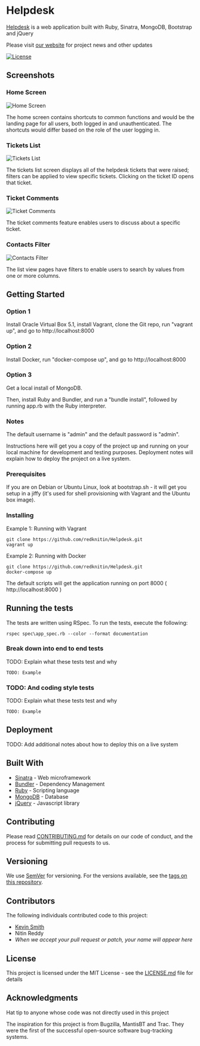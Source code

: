 # Helpdesk

[Helpdesk](https://redknitin.github.io/Helpdesk/) is a web application built with Ruby, Sinatra, MongoDB, Bootstrap and jQuery

Please visit [our website](https://redknitin.github.io/Helpdesk/) for project news and other updates

[![License](https://img.shields.io/badge/license-MIT-green.svg)](https://github.com/redknitin/Helpdesk/blob/master/LICENSE)

## Screenshots

### Home Screen

![Home Screen](https://raw.githubusercontent.com/redknitin/Helpdesk/master/docs/img/scr-home-01.png)

The home screen contains shortcuts to common functions and would be the landing page for all users, both logged in and unauthenticated. The shortcuts would differ based on the role of the user logging in.

### Tickets List

![Tickets List](https://raw.githubusercontent.com/redknitin/Helpdesk/master/docs/img/scr-ticketlist-01.png)

The tickets list screen displays all of the helpdesk tickets that were raised; filters can be applied to view specific tickets. Clicking on the ticket ID opens that ticket.

### Ticket Comments

![Ticket Comments](https://raw.githubusercontent.com/redknitin/Helpdesk/master/docs/img/scr-ticketcomments-01.png)

The ticket comments feature enables users to discuss about a specific ticket.

### Contacts Filter

![Contacts Filter](https://raw.githubusercontent.com/redknitin/Helpdesk/master/docs/img/scr-contactfilter-01.png)

The list view pages have filters to enable users to search by values from one or more columns.


## Getting Started

### Option 1

Install Oracle Virtual Box 5.1, install Vagrant, clone the Git repo, run "vagrant up", and go to http://localhost:8000

### Option 2

Install Docker, run "docker-compose up", and go to http://localhost:8000

### Option 3

Get a local install of MongoDB.

Then, install Ruby and Bundler, and run a "bundle install", followed by running app.rb with the Ruby interpreter.

### Notes

The default username is "admin" and the default password is "admin".

Instructions here will get you a copy of the project up and running on your local machine for development and testing purposes. Deployment notes will explain how to deploy the project on a live system.

### Prerequisites

If you are on Debian or Ubuntu Linux, look at bootstrap.sh - it will get you setup in a jiffy (it's used for shell provisioning with Vagrant and the Ubuntu box image).


### Installing

Example 1: Running with Vagrant

```
git clone https://github.com/redknitin/Helpdesk.git
vagrant up
```

Example 2: Running with Docker

```
git clone https://github.com/redknitin/Helpdesk.git
docker-compose up
```

The default scripts will get the application running on port 8000 ( http://localhost:8000 )

## Running the tests

The tests are written using RSpec. To run the tests, execute the following:

```
rspec spec\app_spec.rb --color --format documentation
```

### Break down into end to end tests

TODO: Explain what these tests test and why

```
TODO: Example
```

### TODO: And coding style tests

TODO: Explain what these tests test and why

```
TODO: Example
```

## Deployment

TODO: Add additional notes about how to deploy this on a live system

## Built With

* [Sinatra](https://github.com/sinatra/sinatra) - Web microframework
* [Bundler](https://bundler.io/) - Dependency Management
* [Ruby](https://github.com/ruby/ruby) - Scripting language
* [MongoDB](https://www.mongodb.com/) - Database
* [jQuery](https://jquery.com/) - Javascript library

## Contributing

Please read [CONTRIBUTING.md](https://github.com/redknitin/Helpdesk/blob/master/CONTRIBUTING.md) for details on our code of conduct, and the process for submitting pull requests to us.

## Versioning

We use [SemVer](http://semver.org/) for versioning. For the versions available, see the [tags on this repository](https://github.com/redknitin/Helpdesk/tags). 

## Contributors

The following individuals contributed code to this project:

* [Kevin Smith](https://github.com/kvsm)
* Nitin Reddy
* _When we accept your pull request or patch, your name will appear here_

## License

This project is licensed under the MIT License - see the [LICENSE.md](LICENSE.md) file for details

## Acknowledgments

Hat tip to anyone whose code was not directly used in this project

The inspiration for this project is from Bugzilla, MantisBT and Trac. They were the first of the successful open-source software bug-tracking systems.
